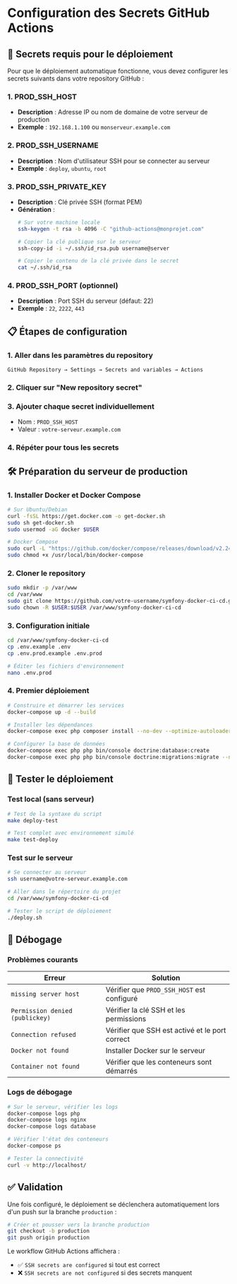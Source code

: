 # Configuration des Secrets GitHub Actions

## 🔑 Secrets requis pour le déploiement

Pour que le déploiement automatique fonctionne, vous devez configurer les secrets suivants dans votre repository GitHub :

### 1. PROD_SSH_HOST
- **Description** : Adresse IP ou nom de domaine de votre serveur de production
- **Exemple** : `192.168.1.100` ou `monserveur.example.com`

### 2. PROD_SSH_USERNAME
- **Description** : Nom d'utilisateur SSH pour se connecter au serveur
- **Exemple** : `deploy`, `ubuntu`, `root`

### 3. PROD_SSH_PRIVATE_KEY
- **Description** : Clé privée SSH (format PEM)
- **Génération** :
  ```bash
  # Sur votre machine locale
  ssh-keygen -t rsa -b 4096 -C "github-actions@monprojet.com"
  
  # Copier la clé publique sur le serveur
  ssh-copy-id -i ~/.ssh/id_rsa.pub username@server
  
  # Copier le contenu de la clé privée dans le secret
  cat ~/.ssh/id_rsa
  ```

### 4. PROD_SSH_PORT (optionnel)
- **Description** : Port SSH du serveur (défaut: 22)
- **Exemple** : `22`, `2222`, `443`

## 📋 Étapes de configuration

### 1. Aller dans les paramètres du repository
```
GitHub Repository → Settings → Secrets and variables → Actions
```

### 2. Cliquer sur "New repository secret"

### 3. Ajouter chaque secret individuellement
- Nom : `PROD_SSH_HOST`
- Valeur : `votre-serveur.example.com`

### 4. Répéter pour tous les secrets

## 🛠️ Préparation du serveur de production

### 1. Installer Docker et Docker Compose
```bash
# Sur Ubuntu/Debian
curl -fsSL https://get.docker.com -o get-docker.sh
sudo sh get-docker.sh
sudo usermod -aG docker $USER

# Docker Compose
sudo curl -L "https://github.com/docker/compose/releases/download/v2.24.0/docker-compose-$(uname -s)-$(uname -m)" -o /usr/local/bin/docker-compose
sudo chmod +x /usr/local/bin/docker-compose
```

### 2. Cloner le repository
```bash
sudo mkdir -p /var/www
cd /var/www
sudo git clone https://github.com/votre-username/symfony-docker-ci-cd.git
sudo chown -R $USER:$USER /var/www/symfony-docker-ci-cd
```

### 3. Configuration initiale
```bash
cd /var/www/symfony-docker-ci-cd
cp .env.example .env
cp .env.prod.example .env.prod

# Éditer les fichiers d'environnement
nano .env.prod
```

### 4. Premier déploiement
```bash
# Construire et démarrer les services
docker-compose up -d --build

# Installer les dépendances
docker-compose exec php composer install --no-dev --optimize-autoloader

# Configurer la base de données
docker-compose exec php php bin/console doctrine:database:create
docker-compose exec php php bin/console doctrine:migrations:migrate --no-interaction
```

## 🧪 Tester le déploiement

### Test local (sans serveur)
```bash
# Test de la syntaxe du script
make deploy-test

# Test complet avec environnement simulé
make test-deploy
```

### Test sur le serveur
```bash
# Se connecter au serveur
ssh username@votre-serveur.example.com

# Aller dans le répertoire du projet
cd /var/www/symfony-docker-ci-cd

# Tester le script de déploiement
./deploy.sh
```

## 🔧 Débogage

### Problèmes courants

| Erreur                          | Solution                                       |
| ------------------------------- | ---------------------------------------------- |
| `missing server host`           | Vérifier que `PROD_SSH_HOST` est configuré     |
| `Permission denied (publickey)` | Vérifier la clé SSH et les permissions         |
| `Connection refused`            | Vérifier que SSH est activé et le port correct |
| `Docker not found`              | Installer Docker sur le serveur                |
| `Container not found`           | Vérifier que les conteneurs sont démarrés      |

### Logs de débogage
```bash
# Sur le serveur, vérifier les logs
docker-compose logs php
docker-compose logs nginx
docker-compose logs database

# Vérifier l'état des conteneurs
docker-compose ps

# Tester la connectivité
curl -v http://localhost/
```

## ✅ Validation

Une fois configuré, le déploiement se déclenchera automatiquement lors d'un push sur la branche `production` :

```bash
# Créer et pousser vers la branche production
git checkout -b production
git push origin production
```

Le workflow GitHub Actions affichera :
- ✅ `SSH secrets are configured` si tout est correct
- ❌ `SSH secrets are not configured` si des secrets manquent
